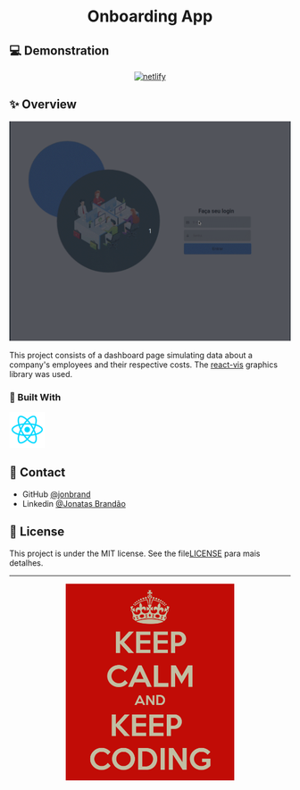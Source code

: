 <!-- Please update value in the {}  -->

<h1 align="center">Onboarding App</h1>

## 💻 Demonstration

<p align="center">
  <a href="https://onboarding-app-mocha.vercel.app/" alt="Site teste">
    <image src=".github/netlify.png" alt="netlify">
  </a>
</p>

<!-- OVERVIEW -->

## ✨ Overview

![screenshot](.github/layout.gif)

This project consists of a dashboard page simulating data about a company's employees and their respective costs. The [react-vis](https://uber.github.io/react-vis/) graphics library was used.

### 🚀 Built With

<p>
  <a href="https://pt-br.reactjs.org/" target="_blank"> <img src=".github/reactjs.png"/> </a>
</p>

## 🔗 Contact

- GitHub [@jonbrand](https://github.com/jonbrand)
- Linkedin [@Jonatas Brandão](https://www.linkedin.com/in/jonatas-brand%C3%A3o/)


## 📝 License

This project is under the MIT license. See the file[LICENSE](.github/LICENSE.md) para mais detalhes.

---

<p align="center">
  <img alt="Keep Coding" src=".github/keepcoding.png" width="60%">
</p>
